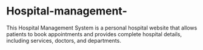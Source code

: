 # Hospital-management-
This Hospital Management System is a personal hospital website that allows patients to book appointments and provides complete hospital details, including services, doctors, and departments.
